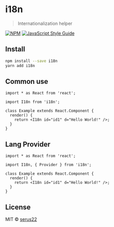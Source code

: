 # i18n

> Internationalization helper

[![NPM](https://img.shields.io/npm/v/i18n.svg)](https://www.npmjs.com/package/matushruz/i18n) [![JavaScript Style Guide](https://img.shields.io/badge/code_style-standard-brightgreen.svg)](https://standardjs.com)

## Install

```bash
npm install --save i18n
yarn add i18n
```

## Common use

```tsx
import * as React from 'react';

import I18n from 'i18n';

class Example extends React.Component {
  render() {
    return <I18n id="id1" d="Hello World!" />;
  }
}
```

## Lang Provider

```tsx
import * as React from 'react';

import I18n, { Provider } from 'i18n';

class Example extends React.Component {
  render() {
    return <I18n id="id1" d="Hello World!" />;
  }
}
```

## License

MIT © [serus22](https://github.com/serus22)
